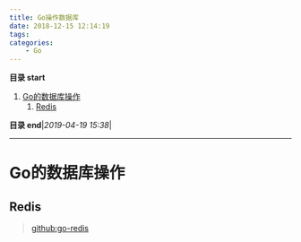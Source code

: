 ```yaml
---
title: Go操作数据库
date: 2018-12-15 12:14:19
tags: 
categories: 
    - Go
---
```


**目录 start**
 
1. [Go的数据库操作](#go的数据库操作)
    1. [Redis](#redis)

**目录 end**|_2019-04-19 15:38_|
****************************************
# Go的数据库操作


## Redis
> [github:go-redis](https://github.com/go-redis/redis)

